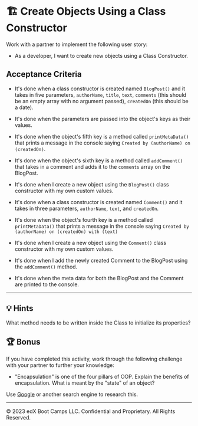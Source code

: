 # 🏗️ Create Objects Using a Class Constructor

Work with a partner to implement the following user story:

* As a developer, I want to create new objects using a Class Constructor.

## Acceptance Criteria

* It's done when a class constructor is created named `BlogPost()` and it takes in five parameters, `authorName`, `title`, `text`, `comments` (this should be an empty array with no argument passed), `createdOn` (this should be a date).

* It's done when the parameters are passed into the object's keys as their values.

* It's done when the object's fifth key is a method called `printMetaData()` that prints a message in the console saying `Created by (authorName) on (createdOn)`.

* It's done when the object's sixth key is a method called `addComment()` that takes in a comment and adds it to the `comments` array on the BlogPost.

* It's done when I create a new object using the `BlogPost()` class constructor with my own custom values.

* It's done when a class constructor is created named `Comment()` and it takes in three parameters, `authorName`, `text`, and `createdOn`.

* It's done when the object's fourth key is a method called `printMetaData()` that prints a message in the console saying `Created by (authorName) on (createdOn) with (text)`

* It's done when I create a new object using the `Comment()` class constructor with my own custom values.

* It's done when I add the newly created Comment to the BlogPost using the `addComment()` method.

* It's done when the meta data for both the BlogPost and the Comment are printed to the console.

---

## 💡 Hints

What method needs to be written inside the Class to initialize its properties?

## 🏆 Bonus

If you have completed this activity, work through the following challenge with your partner to further your knowledge:

* "Encapsulation" is one of the four pillars of OOP. Explain the benefits of encapsulation. What is meant by the "state" of an object?

Use [Google](https://www.google.com) or another search engine to research this.

---

© 2023 edX Boot Camps LLC. Confidential and Proprietary. All Rights Reserved.